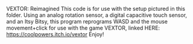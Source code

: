 VEXTOR: Reimagined
This code is for use with the setup pictured in this folder.
Using an analog rotation sensor, a digital capacitive touch sensor,
and an Itsy Bitsy, this program reprograms WASD and the mouse movement+click
for use with the game VEXTOR, linked HERE: https://coolpowers.itch.io/vextor
Enjoy!
